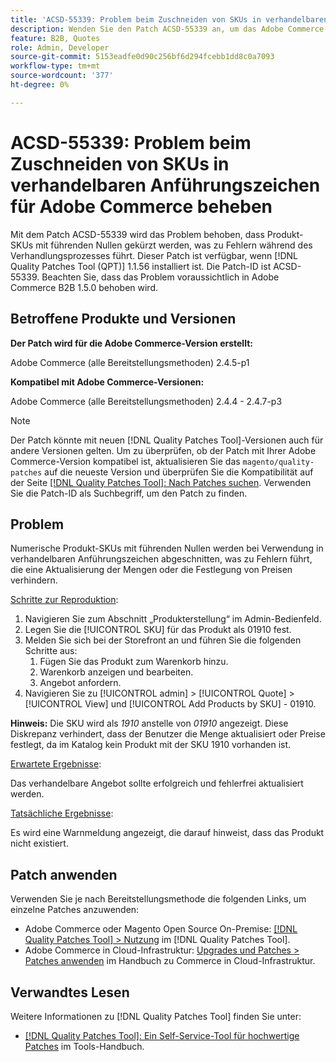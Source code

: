 ```yaml
---
title: 'ACSD-55339: Problem beim Zuschneiden von SKUs in verhandelbaren Anführungszeichen für Adobe Commerce beheben'
description: Wenden Sie den Patch ACSD-55339 an, um das Adobe Commerce-Problem zu beheben, bei dem Produkt-SKUs mit führenden Nullen gekürzt werden, was zu Verhandlungsfehlern führt.
feature: B2B, Quotes
role: Admin, Developer
source-git-commit: 5153eadfe0d90c256bf6d294fcebb1dd8c0a7093
workflow-type: tm+mt
source-wordcount: '377'
ht-degree: 0%

---
```


# ACSD-55339: Problem beim Zuschneiden von SKUs in verhandelbaren Anführungszeichen für Adobe Commerce beheben

Mit dem Patch ACSD-55339 wird das Problem behoben, dass Produkt-SKUs mit führenden Nullen gekürzt werden, was zu Fehlern während des Verhandlungsprozesses führt. Dieser Patch ist verfügbar, wenn [!DNL Quality Patches Tool (QPT)] 1.1.56 installiert ist. Die Patch-ID ist ACSD-55339. Beachten Sie, dass das Problem voraussichtlich in Adobe Commerce B2B 1.5.0 behoben wird.

## Betroffene Produkte und Versionen

**Der Patch wird für die Adobe Commerce-Version erstellt:**

Adobe Commerce (alle Bereitstellungsmethoden) 2.4.5-p1

**Kompatibel mit Adobe Commerce-Versionen:**

Adobe Commerce (alle Bereitstellungsmethoden) 2.4.4 - 2.4.7-p3

>[!NOTE]
>
>Der Patch könnte mit neuen [!DNL Quality Patches Tool]-Versionen auch für andere Versionen gelten. Um zu überprüfen, ob der Patch mit Ihrer Adobe Commerce-Version kompatibel ist, aktualisieren Sie das `magento/quality-patches` auf die neueste Version und überprüfen Sie die Kompatibilität auf der Seite [[!DNL Quality Patches Tool]: Nach Patches suchen](https://experienceleague.adobe.com/tools/commerce-quality-patches/index.html). Verwenden Sie die Patch-ID als Suchbegriff, um den Patch zu finden.

## Problem

Numerische Produkt-SKUs mit führenden Nullen werden bei Verwendung in verhandelbaren Anführungszeichen abgeschnitten, was zu Fehlern führt, die eine Aktualisierung der Mengen oder die Festlegung von Preisen verhindern.

<u>Schritte zur Reproduktion</u>:

1. Navigieren Sie zum Abschnitt „Produkterstellung“ im Admin-Bedienfeld.
1. Legen Sie die [!UICONTROL SKU] für das Produkt als 01910 fest.
1. Melden Sie sich bei der Storefront an und führen Sie die folgenden Schritte aus:
   1. Fügen Sie das Produkt zum Warenkorb hinzu.
   1. Warenkorb anzeigen und bearbeiten.
   1. Angebot anfordern.
1. Navigieren Sie zu [!UICONTROL admin] > [!UICONTROL Quote] > [!UICONTROL View] und [!UICONTROL Add Products by SKU] - 01910.

**Hinweis:** Die SKU wird als *1910* anstelle von *01910* angezeigt. Diese Diskrepanz verhindert, dass der Benutzer die Menge aktualisiert oder Preise festlegt, da im Katalog kein Produkt mit der SKU 1910 vorhanden ist.

<u>Erwartete Ergebnisse</u>:

Das verhandelbare Angebot sollte erfolgreich und fehlerfrei aktualisiert werden.

<u>Tatsächliche Ergebnisse</u>:

Es wird eine Warnmeldung angezeigt, die darauf hinweist, dass das Produkt nicht existiert.

## Patch anwenden

Verwenden Sie je nach Bereitstellungsmethode die folgenden Links, um einzelne Patches anzuwenden:

* Adobe Commerce oder Magento Open Source On-Premise: [[!DNL Quality Patches Tool] > Nutzung](/help/tools/quality-patches-tool/usage.md) im [!DNL Quality Patches Tool].
* Adobe Commerce in Cloud-Infrastruktur: [Upgrades und Patches > Patches anwenden](https://experienceleague.adobe.com/docs/commerce-cloud-service/user-guide/develop/upgrade/apply-patches.html) im Handbuch zu Commerce in Cloud-Infrastruktur.


## Verwandtes Lesen

Weitere Informationen zu [!DNL Quality Patches Tool] finden Sie unter:

* [[!DNL Quality Patches Tool]: Ein Self-Service-Tool für hochwertige Patches](/help/tools/quality-patches-tool/quality-patches-tool-to-self-serve-quality-patches.md) im Tools-Handbuch.
